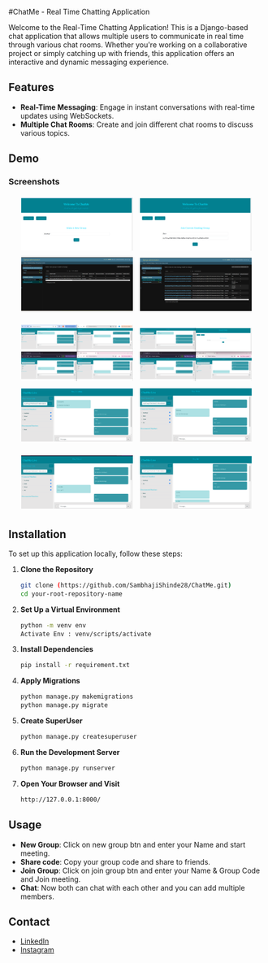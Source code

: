 #ChatMe - Real Time Chatting Application

Welcome to the Real-Time Chatting Application! This is a Django-based chat application that allows multiple users to communicate in real time through various chat rooms. Whether you're working on a collaborative project or simply catching up with friends, this application offers an interactive and dynamic messaging experience.

## Features

- **Real-Time Messaging**: Engage in instant conversations with real-time updates using WebSockets.
- **Multiple Chat Rooms**: Create and join different chat rooms to discuss various topics.

## Demo

### Screenshots

<p align="center">
  <img src="Images/new-group-sc.png" alt="new group" width="220" style="margin: 5px;">
  <img src="Images/join-group-sc.png" alt="join group" width="220" style="margin: 5px;">
  <img src="Images/groups-table-sc.png" alt="groups table" width="220" style="margin: 5px;">
  <img src="Images/chat-table-sc-2.png" alt="chat table" width="220" style="margin: 5px;">
</p>
<p align="center">
  <img src="Images/four-people-chat-sc.png" alt="group chat" width="220" style="margin: 5px;">
  <img src="Images/one-people-leave-chat-sc.png" alt="one people leave" width="220" style="margin: 5px;">
  <img src="Images/sambhaji-chat-sc.png" alt="sambhaji chat" width="220" style="margin: 5px;">
  <img src="Images/rohit-chat-sc.png" alt="rohit chat" width="220" style="margin: 5px;">
</p>
<p align="center">
  <img src="Images/vishal-chat-sc.png" alt="vishal chat" width="220" style="margin: 5px;">
  <img src="Images/jay-chat-sc.png" alt="jay" width="220" style="margin: 5px;">
</p>

## Installation

To set up this application locally, follow these steps:

1. **Clone the Repository**
   ```bash
   git clone (https://github.com/SambhajiShinde28/ChatMe.git)
   cd your-root-repository-name

2. **Set Up a Virtual Environment**
   ```bash
   python -m venv env
   Activate Env : venv/scripts/activate

3. **Install Dependencies**
   ```bash
   pip install -r requirement.txt

4. **Apply Migrations**
   ```bash
   python manage.py makemigrations
   python manage.py migrate

5. **Create SuperUser**
   ```bash
   python manage.py createsuperuser

6. **Run the Development Server**
   ```bash
   python manage.py runserver

7. **Open Your Browser and Visit**
   ```bash
   http://127.0.0.1:8000/

## Usage

- **New Group**: Click on new group btn and enter your Name and start meeting.
- **Share code**: Copy your group code and share to friends.
- **Join Group**: Click on join group btn and enter your Name & Group Code and Join meeting.
- **Chat**: Now both can chat with each other and you can add multiple members.

## Contact

- [LinkedIn](https://www.linkedin.com/in/sambhaji-shinde-1679ab309/)
- [Instagram](https://www.instagram.com/sambhaji_26/)
